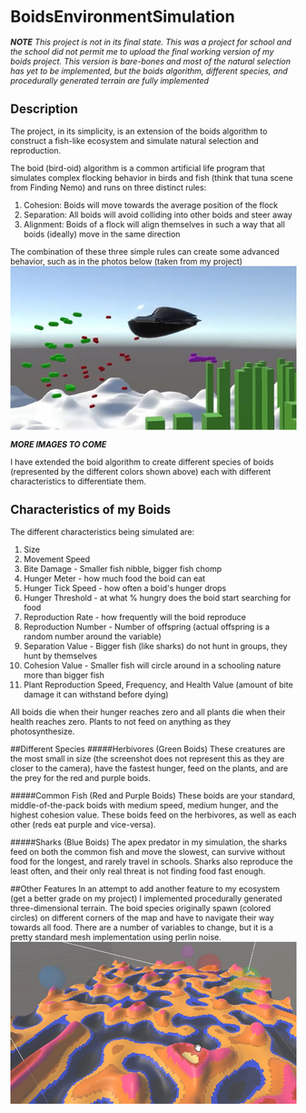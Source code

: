 # BoidsEnvironmentSimulation
***NOTE** This project is not in its final state. This was a project for school and the school did not permit me to upload the final working version of my boids project. This version is bare-bones and most of the natural selection has yet to be implemented, but the boids algorithm, different species, and procedurally generated terrain are fully implemented*
## Description
The project, in its simplicity, is an extension of the boids algorithm to construct a fish-like ecosystem and simulate natural selection and reproduction. 

The boid (bird-oid) algorithm is a common artificial life program that simulates complex flocking behavior in birds and fish (think that tuna scene from Finding Nemo) and runs on three distinct rules:
1. Cohesion: Boids will move towards the average position of the flock
2. Separation: All boids will avoid colliding into other boids and steer away
3. Alignment: Boids of a flock will align themselves in such a way that all boids (ideally) move in the same direction

The combination of these three simple rules can create some advanced behavior, such as in the photos below (taken from my project)
![Alt text](<Boids Image 1.jpg>)

***MORE IMAGES TO COME***


I have extended the boid algorithm to create different species of boids (represented by the different colors shown above) each with different characteristics to differentiate them.
## Characteristics of my Boids
The different characteristics being simulated are:
1. Size
2. Movement Speed
3. Bite Damage - Smaller fish nibble, bigger fish chomp
3. Hunger Meter - how much food the boid can eat
4. Hunger Tick Speed - how often a boid's hunger drops
5. Hunger Threshold - at what % hungry does the boid start searching for food
6. Reproduction Rate - how frequently will the boid reproduce
7. Reproduction Number - Number of offspring (actual offspring is a random number around the variable)
8. Separation Value - Bigger fish (like sharks) do not hunt in groups, they hunt by themselves
9. Cohesion Value - Smaller fish will circle around in a schooling nature more than bigger fish
10. Plant Reproduction Speed, Frequency, and Health Value (amount of bite damage it can withstand before dying)

All boids die when their hunger reaches zero and all plants die when their health reaches zero. Plants to not feed on anything as they photosynthesize. 

##Different Species
#####Herbivores (Green Boids)
These creatures are the most small in size (the screenshot does not represent this as they are closer to the camera), have the fastest hunger, feed on the plants, and are the prey for the red and purple boids.

#####Common Fish (Red and Purple Boids)
These boids are your standard, middle-of-the-pack boids with medium speed, medium hunger, and the highest cohesion value. These boids feed on the herbivores, as well as each other (reds eat purple and vice-versa).

#####Sharks (Blue Boids)
The apex predator in my simulation, the sharks feed on both the common fish and move the slowest, can survive without food for the longest, and rarely travel in schools. Sharks also reproduce the least often, and their only real threat is not finding food fast enough.

##Other Features
In an attempt to add another feature to my ecosystem (get a better grade on my project) I implemented procedurally generated three-dimensional terrain. The boid species originally spawn (colored circles) on different corners of the map and have to navigate their way towards all food. There are a number of variables to change, but it is a pretty standard mesh implementation using perlin noise.
![Alt text](<Boids Terrain Image 1.jpg>)
